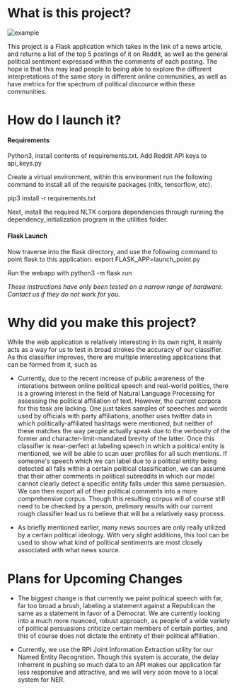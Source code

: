 # What is this project?

![example](https://i.imgur.com/ivhpNPF.gif)

This project is a Flask application which takes in the link of a news article, and returns a list of the top 5 postings of it on Reddit, as well as the general political sentiment expressed within the comments of each posting. The hope is that this may lead people to being able to explore the different interpretations of the same story in different online communities, as well as have metrics for the spectrum of political discource within these communities.

# How do I launch it?


#### Requirements
Python3, install contents of requirements.txt. Add Reddit API keys to api_keys.py

Create a virtual environment, within this environment run the following command to install all of the requisite packages (nltk, tensorflow, etc).

  pip3 install -r requirements.txt

Next, install the required NLTK corpora dependencies through running the dependency_initialization program in the utilities folder.

#### Flask Launch

Now traverse into the flask directory, and use the following command to point flask to this application.
  export FLASK_APP=launch_point.py
 
Run the webapp with 
  python3 -m flask run

*These instructions have only been tested on a narrow range of hardware. Contact us if they do not work for you.*

# Why did you make this project?

While the web application is relatively interesting in its own right, it mainly acts as a way for us to test in broad strokes the accuracy of our classifier. As this classifier improves, there are multiple interesting applications that can be formed from it, such as

* Currently, due to the recent increase of public awareness of the interations between online political speech and real-world politics, there is a growing interest in the field of Natural Language Processing for assessing the political affiliation of text. However, the current corpora for this task are lacking. One just takes samples of speeches and words used by officials with party affiliations, another uses twitter data in which politically-affiliated hashtags were mentioned, but neither of these matches the way people actually speak due to the verbosity of the former and character-limit-mandated brevity of the latter. Once this classifier is near-perfect at labeling speech in which a political entity is mentioned, we will be able to scan user profiles for all such mentions. If someone's speech which we can label due to a political entity being detected all falls within a certain political classification, we can assume that their other comments in political subreddits in which our model cannot clearly detect a specific entity falls under this same persuasion. We can then export all of their political comments into a more comprehensive corpus. Though this resulting corpus will of course still need to be checked by a person, prelimary results with our current rough classifier lead us to believe that will be a relatively easy process.

* As briefly mentioned earlier, many news sources are only really utilized by a certain political ideology. With very slight additions, this tool can be used to show what kind of political sentiments are most closely associated with what news source. 

# Plans for Upcoming Changes
* The biggest change is that currently we paint political speech with far, far too broad a brush, labeling a statement against a Republican the same as a statement in favor of a Democrat. We are currently looking into a much more nuanced, robust approach, as people of a wide variety of political persuasions criticize certain members of certain parties, and this of course does not dictate the entirety of their political affiliation. 

* Currently, we use the RPI Joint Information Extraction utility for our Named Entity Recognition. Though this system is accurate, the delay inherrent in pushing so much data to an API makes our application far less responsive and attractive, and we will very soon move to a local system for NER. 
